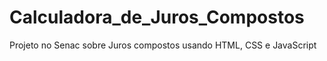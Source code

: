 # Calculadora_de_Juros_Compostos
Projeto no Senac sobre Juros compostos usando HTML, CSS e JavaScript
